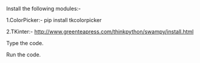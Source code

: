 Install the following modules:-

1.ColorPicker:- pip install tkcolorpicker

2.TKinter:- http://www.greenteapress.com/thinkpython/swampy/install.html 

Type the code. 

Run the code.
